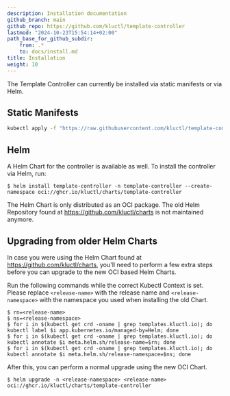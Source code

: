 ```yaml
---
description: Installation documentation
github_branch: main
github_repo: https://github.com/kluctl/template-controller
lastmod: "2024-10-23T15:54:14+02:00"
path_base_for_github_subdir:
    from: .*
    to: docs/install.md
title: Installation
weight: 10
---
```






The Template Controller can currently be installed via static manifests or via Helm.

## Static Manifests
```sh
kubectl apply -f "https://raw.githubusercontent.com/kluctl/template-controller/v0.9.3/deploy/manifests/template-controller.yaml"
```

## Helm
A Helm Chart for the controller is available as well.
To install the controller via Helm, run:
```shell
$ helm install template-controller -n template-controller --create-namespace oci://ghcr.io/kluctl/charts/template-controller
```

The Helm Chart is only distributed as an OCI package. The old Helm Repository found at https://github.com/kluctl/charts
is not maintained anymore.

## Upgrading from older Helm Charts

In case you were using the Helm Chart found at https://github.com/kluctl/charts, you'll need to perform a few extra
steps before you can upgrade to the new OCI based Helm Charts.

Run the following commands while the correct Kubectl Context is set. Please replace `<release-name>` with the release
name and `<release-namespace>` with the namespace you used when installing the old Chart.

```shell
$ rn=<release-name>
$ ns=<release-namespace>
$ for i in $(kubectl get crd -oname | grep templates.kluctl.io); do kubectl label $i app.kubernetes.io/managed-by=Helm; done
$ for i in $(kubectl get crd -oname | grep templates.kluctl.io); do kubectl annotate $i meta.helm.sh/release-name=$rn; done
$ for i in $(kubectl get crd -oname | grep templates.kluctl.io); do kubectl annotate $i meta.helm.sh/release-namespace=$ns; done
```

After this, you can perform a normal upgrade using the new OCI Chart.

```shell
$ helm upgrade -n <release-namespace> <release-name> oci://ghcr.io/kluctl/charts/template-controller
```